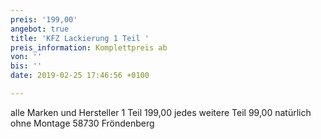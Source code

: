 ```yaml
---
preis: '199,00'
angebot: true
title: 'KFZ Lackierung 1 Teil '
preis_information: Komplettpreis ab
von: ''
bis: ''
date: 2019-02-25 17:46:56 +0100

---
```

alle Marken und Hersteller 1 Teil 199,00 jedes weitere Teil 99,00 natürlich ohne Montage 58730 Fröndenberg